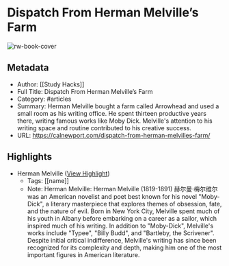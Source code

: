 # Dispatch From Herman Melville’s Farm

![rw-book-cover](https://calnewport.com/wp-content/uploads/2024/07/arrowhead-1-640px.jpg)

## Metadata
- Author: [[Study Hacks]]
- Full Title: Dispatch From Herman Melville’s Farm
- Category: #articles
- Summary: Herman Melville bought a farm called Arrowhead and used a small room as his writing office. He spent thirteen productive years there, writing famous works like Moby Dick. Melville's attention to his writing space and routine contributed to his creative success.
- URL: https://calnewport.com/dispatch-from-herman-melvilles-farm/

## Highlights
- Herman Melville ([View Highlight](https://read.readwise.io/read/01j32cwf8dkpqy1samr67eneja))
    - Tags: [[name]] 
    - Note: Herman Melville: Herman Melville (1819-1891) 赫尔曼·梅尔维尔 was an American novelist and poet best known for his novel "Moby-Dick", a literary masterpiece that explores themes of obsession, fate, and the nature of evil. Born in New York City, Melville spent much of his youth in Albany before embarking on a career as a sailor, which inspired much of his writing. In addition to "Moby-Dick", Melville's works include "Typee", "Billy Budd", and "Bartleby, the Scrivener". Despite initial critical indifference, Melville's writing has since been recognized for its complexity and depth, making him one of the most important figures in American literature.

